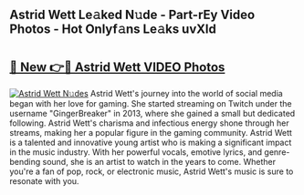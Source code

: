 ## Astrid Wett Le𝚊ked N𝚞de - Part-rEy Video Photos - Hot Onlyf𝚊ns Le𝚊ks uvXld

# <h2><a href="http://ac24291.deff.icu/?id=Astrid+Wett">🔗 New 👉🔴 Astrid Wett VIDEO Photos</a></h2>

[![Astrid Wett N𝚞des](https://i.imgur.com/rIISA9y.gif)](http://ac24291.deff.icu/?id=Astrid+Wett)
Astrid Wett's journey into the world of social media began with her love for gaming. She started streaming on Twitch under the username "GingerBreaker" in 2013, where she gained a small but dedicated following. Astrid Wett's charisma and infectious energy shone through her streams, making her a popular figure in the gaming community. Astrid Wett is a talented and innovative young artist who is making a significant impact in the music industry. With her powerful vocals, emotive lyrics, and genre-bending sound, she is an artist to watch in the years to come. Whether you're a fan of pop, rock, or electronic music, Astrid Wett's music is sure to resonate with you.
